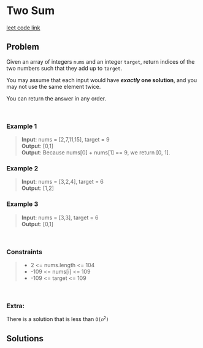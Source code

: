 # Two Sum

[leet code link](https://leetcode.com/problems/two-sum/)

## **Problem**

Given an array of integers `nums` and an integer `target`, return indices of the two numbers such that they add up to `target`.

You may assume that each input would have ***exactly* one solution**, and you may not use the same element twice.

You can return the answer in any order.

<br>

### **Example 1**
>  **Input**: nums = [2,7,11,15], target = 9 <br>
>  **Output**: [0,1] <br>
>  **Output**: Because nums[0] + nums[1] == 9, we return [0, 1].

### **Example 2**
> **Input**: nums = [3,2,4], target = 6 <br>
> **Output**: [1,2]

### **Example 3**
> **Input**: nums = [3,3], target = 6 <br>
> **Output**: [0,1]

<br>

### **Constraints**
> - 2 <= nums.length <= 104
> - -109 <= nums[i] <= 109
> - -109 <= target <= 109
<br>

### **Extra**:
There is a solution that is less than <code>O($n^2$)</code>

## **Solutions**